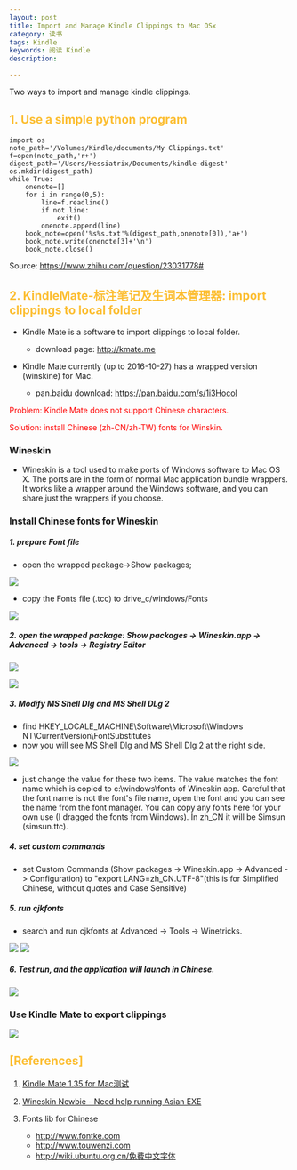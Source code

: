 ```yaml
---
layout: post
title: Import and Manage Kindle Clippings to Mac OSx
category: 读书
tags: Kindle
keywords: 阅读 Kindle
description: 

---
```



Two ways to import and manage kindle clippings.

## <font color="#fcbe32">1. Use a simple python program </font>

```
import os
note_path='/Volumes/Kindle/documents/My Clippings.txt'
f=open(note_path,'r+')
digest_path='/Users/Hessiatrix/Documents/kindle-digest'
os.mkdir(digest_path)
while True:
    onenote=[]
    for i in range(0,5):
        line=f.readline()
        if not line:
            exit()
        onenote.append(line)
    book_note=open('%s%s.txt'%(digest_path,onenote[0]),'a+')
    book_note.write(onenote[3]+'\n')
    book_note.close() 
 ```
 
Source: https://www.zhihu.com/question/23031778#

## <font color="#fcbe32">2. KindleMate-标注笔记及生词本管理器: import clippings to local folder</font>

- Kindle Mate is a software to import clippings to local folder. 

	- download page: http://kmate.me

- Kindle Mate currently (up to 2016-10-27) has a wrapped version (winskine) for Mac.

	- pan.baidu download: https://pan.baidu.com/s/1i3Hocol

<font color="red">Problem: Kindle Mate does not support Chinese characters. </font>

<font color="red">Solution: install Chinese (zh-CN/zh-TW) fonts for Winskin. </font>

### Wineskin

- Wineskin is a tool used to make ports of Windows software to Mac OS X.  The ports are in the form of normal Mac application bundle wrappers.  It works like a wrapper around the Windows software, and you can share just the wrappers if you choose.

### Install Chinese fonts for Wineskin

##### 1. prepare Font file

- open the wrapped package->Show packages; 

![](/public/img/kindle/kindle-mate-1.png)

- copy the Fonts file (.tcc) to drive_c/windows/Fonts

![](/public/img/kindle/kindle-mate-6.png)
	
##### 2. open the wrapped package: Show packages -> Wineskin.app -> Advanced -> tools -> Registry Editor

![](/public/img/kindle/kindle-mate-2.png)

![](/public/img/kindle/kindle-mate-3.png)

##### 3. Modify MS Shell Dlg and MS Shell DLg 2

- find HKEY_LOCALE_MACHINE\Software\Microsoft\Windows NT\CurrentVersion\FontSubstitutes
- now you will see MS Shell Dlg and MS Shell Dlg 2 at the right side.

![](/public/img/kindle/kindle-mate-7.png)

- just change the value for these two items. The value matches the font name which is copied to c:\windows\fonts of Wineskin app. Careful that the font name is not the font's file name, open the font and you can see the name from the font manager. You can copy any fonts here for your own use (I dragged the fonts from Windows). In zh_CN it will be Simsun (simsun.ttc). 

##### 4. set custom commands

- set Custom Commands (Show packages -> Wineskin.app -> Advanced -> Configuration) to "export LANG=zh_CN.UTF-8"(this is for Simplified Chinese, without quotes and Case Sensitive)

##### 5. run cjkfonts
- search and run cjkfonts at Advanced -> Tools -> Winetricks. 

![](/public/img/kindle/kindle-mate-4.png)
![](/public/img/kindle/kindle-mate-5.png)

##### 6. Test run, and the application will launch in Chinese.

![](/public/img/kindle/kindle-mate-8.png)

### Use Kindle Mate to export clippings

![](/public/img/kindle/kindle-mate-9.png)

## <font color="#fcbe32">[References]</font>

1. [Kindle Mate 1.35 for Mac测试](https://www.douban.com/group/topic/89966767/ "Douban.com")

2. [Wineskin Newbie - Need help running Asian EXE](http://portingteam.com/topic/5094-wineskin-newbie-need-help-running-asian-exe/ "portingteam.com")

3. Fonts lib for Chinese

	- http://www.fontke.com
	- http://www.touwenzi.com
	- http://wiki.ubuntu.org.cn/免费中文字体


